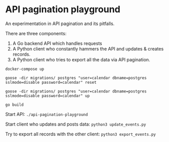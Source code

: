 # API pagination playground

An experimentation in API pagination and its pitfalls.

There are three components:

1) A Go backend API which handles requests
2) A Python client who constantly hammers the API and updates & creates records.
3) A Python client who tries to export all the data via API pagination. 


`docker-compose up`

`goose -dir migrations/ postgres "user=calendar dbname=postgres sslmode=disable password=calendar" reset`

`goose -dir migrations/ postgres "user=calendar dbname=postgres sslmode=disable password=calendar" up`

`go build`  

Start API:
`./api-pagination-playground`

Start client who updates and posts data:
`python3 update_events.py`

Try to export all records with the other client:
`python3 export_events.py`
